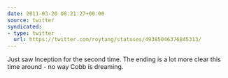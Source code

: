 ```yaml
---
date: 2011-03-20 08:21:27+00:00
source: twitter
syndicated:
- type: twitter
  url: https://twitter.com/roytang/statuses/49385046376845313/
---
```


Just saw Inception for the second time. The ending is a lot more clear this time around - no way Cobb is dreaming.